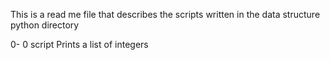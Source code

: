 This is a read me file that describes the scripts written in the data structure python directory

0- 0 script Prints a list of integers
